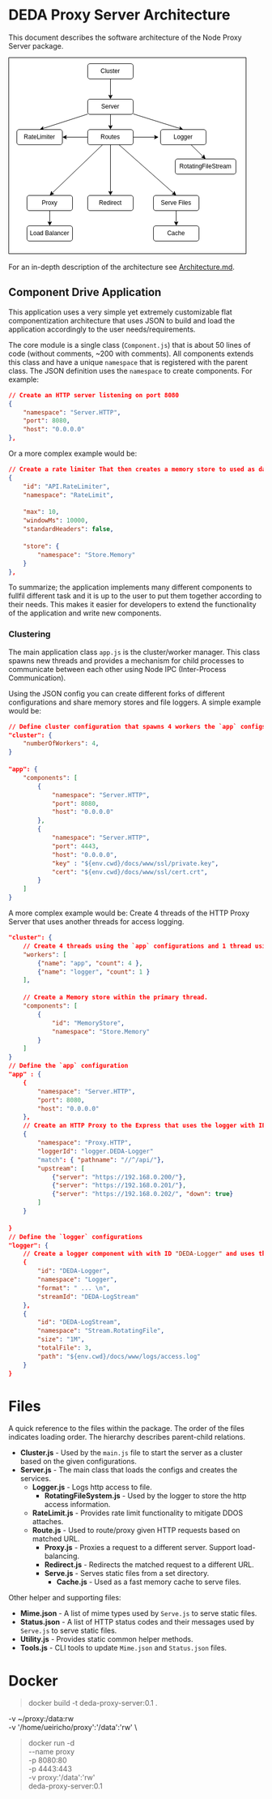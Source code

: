 # DEDA Proxy Server Architecture

This document describes the software architecture of the Node Proxy Server package.

![Architecture](./Architecture.png)


For an in-depth description of the architecture see [Architecture.md](./docs/Architecture.md).

## Component Drive Application

This application uses a very simple yet extremely customizable flat componentization architecture that uses JSON to build and load the application accordingly to the user needs/requirements.

The core module is a single class (`Component.js`) that is about 50 lines of code (without comments, ~200 with comments). All components extends this class and have a unique `namespace` that is registered with the parent class. The JSON definition uses the `namespace` to create components. For example:

```json
// Create an HTTP server listening on port 8080
{
    "namespace": "Server.HTTP",
    "port": 8080,
    "host": "0.0.0.0"
},
```

Or a more complex example would be:

```json
// Create a rate limiter That then creates a memory store to used as database.
{
    "id": "API.RateLimiter",
    "namespace": "RateLimit",

    "max": 10,
    "windowMs": 10000,
    "standardHeaders": false,

    "store": {
        "namespace": "Store.Memory"
    }
},
```

To summarize; the application implements many different components to fullfil different task and it is up to the user to put them together according to their needs. This makes it easier for developers to extend the functionality of the application and write new components.

### Clustering

The main application class `app.js` is the cluster/worker manager. This class spawns new threads and provides a mechanism for child processes to communicate between each other using Node IPC (Inter-Process Communication).

Using the JSON config you can create different forks of different configurations and share memory stores and file loggers. A simple example would be:

```json
// Define cluster configuration that spawns 4 workers the `app` configs
"cluster": {
    "numberOfWorkers": 4,
}

"app": {
    "components": [
        {
            "namespace": "Server.HTTP",
            "port": 8080,
            "host": "0.0.0.0"
        },
        {
            "namespace": "Server.HTTP",
            "port": 4443,
            "host": "0.0.0.0",
            "key" : "${env.cwd}/docs/www/ssl/private.key",
            "cert": "${env.cwd}/docs/www/ssl/cert.crt",
        }
    ]
}
```

A more complex example would be: Create 4 threads of the HTTP Proxy Server that uses another threads for access logging.

```json
"cluster": {
    // Create 4 threads using the `app` configurations and 1 thread using the `logger` configs.
    "workers": [
        {"name": "app", "count": 4 },
        {"name": "logger", "count": 1 }
    ],

    // Create a Memory store within the primary thread.
    "components": [
        {
            "id": "MemoryStore",
            "namespace": "Store.Memory"
        }
    ]
}
// Define the `app` configuration
"app" : {
    {
        "namespace": "Server.HTTP",
        "port": 8080,
        "host": "0.0.0.0"
    },
    // Create an HTTP Proxy to the Express that uses the logger with ID "DEDA-Logger" within the "logger" thread.
    {
        "namespace": "Proxy.HTTP",
        "loggerId": "logger.DEDA-Logger"
        "match": { "pathname": "//^/api/"},
        "upstream": [
            {"server": "https://192.168.0.200/"},
            {"server": "https://192.168.0.201/"},
            {"server": "https://192.168.0.202/", "down": true}
        ]
    }

}
// Define the `logger` configurations
"logger": {
    // Create a logger component with with ID "DEDA-Logger" and uses the "DEDA-LogStream" as the output stream.
    {
        "id": "DEDA-Logger",
        "namespace": "Logger",
        "format": " ... \n",
        "streamId": "DEDA-LogStream"
    },
    {
        "id": "DEDA-LogStream",
        "namespace": "Stream.RotatingFile",
        "size": "1M",
        "totalFile": 3,
        "path": "${env.cwd}/docs/www/logs/access.log"
    }
}

```




# Files

A quick reference to the files within the package. The order of the files indicates loading order. The hierarchy describes parent-child relations.

- **Cluster.js** - Used by the `main.js` file to start the server as a cluster based on the given configurations.
- **Server.js** - The main class that loads the configs and creates the services.
    - **Logger.js** - Logs http access to file.
        - **RotatingFileSystem.js** - Used by the logger to store the http access information.
    - **RateLimit.js** - Provides rate limit functionality to mitigate DDOS attaches.
    - **Route.js** - Used to route/proxy given HTTP requests based on matched URL. 
        - **Proxy.js** - Proxies a request to a different server. Support load-balancing.
        - **Redirect.js** - Redirects the matched request to a different URL.
        - **Serve.js** - Serves static files from a set directory.
            - **Cache.js** - Used as a fast memory cache to serve files.

Other helper and supporting files:

- **Mime.json** - A list of mime types used by `Serve.js` to serve static files.
- **Status.json** - A list of HTTP status codes and their messages used by `Serve.js` to serve static files.
- **Utility.js** - Provides static common helper methods.
- **Tools.js** - CLI tools to update `Mime.json` and `Status.json` files.


# Docker

> docker build -t deda-proxy-server:0.1 .

-v ~/proxy:/data:rw \
-v '/home/ueiricho/proxy':'/data':'rw' \


> docker run -d     \
--name proxy        \
-p 8080:80          \
-p 4443:443         \
-v proxy:'/data':'rw' \
deda-proxy-server:0.1